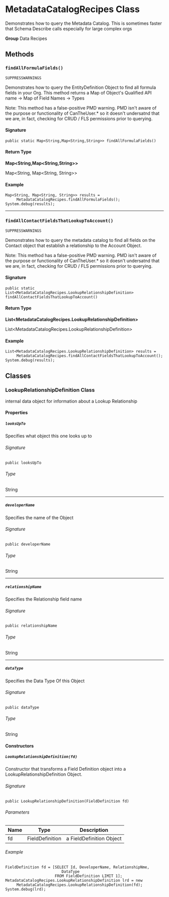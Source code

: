 # MetadataCatalogRecipes Class

Demonstrates how to query the Metadata Catalog. This is 
sometimes faster that Schema Describe calls especially for large complex orgs

**Group** Data Recipes

## Methods
### `findAllFormulaFields()`

`SUPPRESSWARNINGS`

Demonstrates how to query the EntityDefinition Object to 
find all formula fields in your Org. This method returns a Map of 
Object&#x27;s Qualified API name -&gt; Map of Field Names -&gt; Types 
 
Note: This method has a false-positive PMD warning. PMD isn&#x27;t aware of 
the purpose or functionality of CanTheUser.* so it doesn&#x27;t undersatnd 
that we are, in fact, checking for CRUD / FLS permissions prior to 
querying.

#### Signature
```apex
public static Map<String,Map<String,String>> findAllFormulaFields()
```

#### Return Type
**Map&lt;String,Map&lt;String,String&gt;&gt;**

Map&lt;String, Map&lt;String, String&gt;&gt;

#### Example
```apex
Map<String, Map<String, String>> results =
     MetadataCatalogRecipes.findAllFormulaFields();
System.debug(results);
```

---

### `findAllContactFieldsThatLookupToAccount()`

`SUPPRESSWARNINGS`

Demonstrates how to query the metadata catalog to find all 
fields on the Contact object that establish a relationship to the Account 
Object. 
 
Note: This method has a false-positive PMD warning. PMD isn&#x27;t aware of 
the purpose or functionality of CanTheUser.* so it doesn&#x27;t undersatnd 
that we are, in fact, checking for CRUD / FLS permissions prior to 
querying.

#### Signature
```apex
public static List<MetadataCatalogRecipes.LookupRelationshipDefinition> findAllContactFieldsThatLookupToAccount()
```

#### Return Type
**List&lt;MetadataCatalogRecipes.LookupRelationshipDefinition&gt;**

List&lt;MetadataCatalogRecipes.LookupRelationshipDefinition&gt;

#### Example
```apex
List<MetadataCatalogRecipes.LookupRelationshipDefinition> results =
     MetadataCatalogRecipes.findAllContactFieldsThatLookupToAccount();
System.debug(results);
```

## Classes
### LookupRelationshipDefinition Class

internal data object for information about a Lookup 
Relationship

#### Properties
##### `looksUpTo`

Specifies what object this one looks up to

###### Signature
```apex
public looksUpTo
```

###### Type
String

---

##### `developerName`

Specifies the name of the Object

###### Signature
```apex
public developerName
```

###### Type
String

---

##### `relationshipName`

Specifies the Relationship field name

###### Signature
```apex
public relationshipName
```

###### Type
String

---

##### `dataType`

Specifies the Data Type Of this Object

###### Signature
```apex
public dataType
```

###### Type
String

#### Constructors
##### `LookupRelationshipDefinition(fd)`

Constructor that transforms a Field Definition object 
into a LookupRelationshipDefinition Object.

###### Signature
```apex
public LookupRelationshipDefinition(FieldDefinition fd)
```

###### Parameters
| Name | Type | Description |
|------|------|-------------|
| fd | FieldDefinition | a FieldDefinition Object |

###### Example
```apex
FieldDefinition fd = [SELECT Id, DeveloperName, RelationshipNme,
                         DataType
                      FROM FieldDefinition LIMIT 1];
MetadataCatalogRecipes.LookupRelationshipDefinition lrd = new
     MetadataCatalogRecipes.LookupRelationshipDefinition(fd);
System.debug(lrd);
```